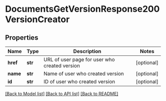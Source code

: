 # DocumentsGetVersionResponse200VersionCreator

## Properties
Name | Type | Description | Notes
------------ | ------------- | ------------- | -------------
**href** | **str** | URL of user page for user who created version | [optional] 
**name** | **str** | Name of user who created version | [optional] 
**id** | **str** | ID of user who created version | [optional] 

[[Back to Model list]](../README.md#documentation-for-models) [[Back to API list]](../README.md#documentation-for-api-endpoints) [[Back to README]](../README.md)


